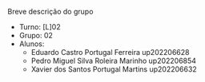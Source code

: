 
Breve descrição do grupo

* Turno: [L]02
* Grupo: 02
* Alunos:
    - Eduardo Castro Portugal Ferreira up202206628
    - Pedro Miguel Silva Roleira Marinho up202206854
    - Xavier dos Santos Portugal Martins up202206632
